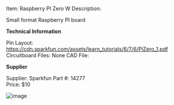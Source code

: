 

Item:         Raspberry PI Zero W
Description:  

Small format Raspberry PI board

**Technical Information**

Pin Layout:            https://cdn.sparkfun.com/assets/learn_tutorials/6/7/6/PiZero_1.pdf
Circuitboard Files:   None
CAD File:

**Supplier**

Supplier:             Sparkfun
Part #:               14277          
Price:                $10


![image](https://user-images.githubusercontent.com/7740478/211364113-c8550eb6-e75e-43bf-8f6f-fdf5e34b066a.png)

